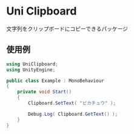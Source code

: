 # Uni Clipboard

文字列をクリップボードにコピーできるパッケージ

## 使用例

```cs
using UniClipboard;
using UnityEngine;

public class Example : MonoBehaviour
{
    private void Start()
    {
        Clipboard.SetText( "ピカチュウ" );

        Debug.Log( Clipboard.GetText() );
    }
}

```

